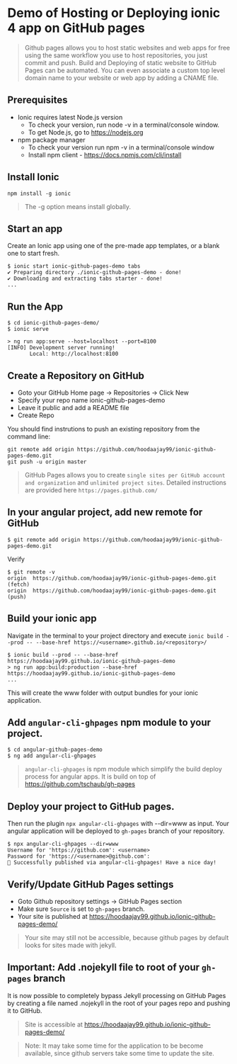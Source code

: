 # Demo of Hosting or Deploying ionic 4 app on GitHub pages

> Github pages allows you to host static websites and web apps for free using the same workflow you use to host repositories, you just commit and push. Build and Deploying of static website to GitHub Pages can be automated. You can even associate a custom top level domain name to your website or web app by adding a CNAME file.

## Prerequisites

- Ionic requires latest Node.js version
  - To check your version, run node -v in a terminal/console window.
  - To get Node.js, go to https://nodejs.org
- npm package manager
  - To check your version run npm -v in a terminal/console window
  - Install npm client - https://docs.npmjs.com/cli/install
  
## Install Ionic

```
npm install -g ionic
```
> The -g option means install globally.

## Start an app

Create an Ionic app using one of the pre-made app templates, or a blank one to start fresh. 

```
$ ionic start ionic-github-pages-demo tabs
✔ Preparing directory ./ionic-github-pages-demo - done!
✔ Downloading and extracting tabs starter - done!
...
```

## Run the App

```
$ cd ionic-github-pages-demo/
$ ionic serve

> ng run app:serve --host=localhost --port=8100
[INFO] Development server running!
       Local: http://localhost:8100
```

## Create a Repository on GitHub

- Goto your GitHub Home page -> Repositories -> Click New
- Specify your repo name ionic-github-pages-demo
- Leave it public and add a README file
- Create Repo

You should find instrutions to push an existing repository from the command line:

```
git remote add origin https://github.com/hoodaajay99/ionic-github-pages-demo.git
git push -u origin master
```
> GitHub Pages allows you to create `single sites per GitHub account and organization` and `unlimited project sites`. Detailed instructions are provided here `https://pages.github.com/`

## In your angular project, add new remote for GitHub

```
$ git remote add origin https://github.com/hoodaajay99/ionic-github-pages-demo.git
```
Verify

```
$ git remote -v
origin	https://github.com/hoodaajay99/ionic-github-pages-demo.git (fetch)
origin	https://github.com/hoodaajay99/ionic-github-pages-demo.git (push)
```

## Build your ionic app
Navigate in the terminal to your project directory and execute `ionic build --prod -- --base-href https://<username>.github.io/<repository>/`

```
$ ionic build --prod -- --base-href https://hoodaajay99.github.io/ionic-github-pages-demo
> ng run app:build:production --base-href https://hoodaajay99.github.io/ionic-github-pages-demo
...
```
This will create the www folder with output bundles for your ionic application.

## Add `angular-cli-ghpages` npm module to your project.

```
$ cd angular-github-pages-demo
$ ng add angular-cli-ghpages
```

> `angular-cli-ghpages` is npm module which simplify the build deploy process for angular apps. It is build on top of https://github.com/tschaub/gh-pages


## Deploy your project to GitHub pages.

Then run the plugin `npx angular-cli-ghpages` with --dir=www as input. Your angular application will be deployed to `gh-pages` branch of your repository.

```
$ npx angular-cli-ghpages --dir=www
Username for 'https://github.com': <username>
Password for 'https://<username>@github.com': 
🚀 Successfully published via angular-cli-ghpages! Have a nice day!

```

## Verify/Update GitHub Pages settings

- Goto Github repository settings -> GitHub Pages section
- Make sure `Source` is set to `gh-pages` branch. 
- Your site is published at https://hoodaajay99.github.io/ionic-github-pages-demo/

> Your site may still not be accessible, because github pages by default looks for sites made with jekyll.

## **Important:** Add .nojekyll file to root of your `gh-pages` branch

It is now possible to completely bypass Jekyll processing on GitHub Pages by creating a file named .nojekyll in the root of your pages repo and pushing it to GitHub.

> Site is accessible at https://hoodaajay99.github.io/ionic-github-pages-demo/

> Note: It may take some time for the application to be become available, since github servers take some time to update the site.
